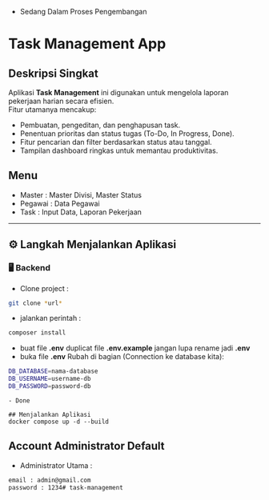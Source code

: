- Sedang Dalam Proses Pengembangan

# Task Management App

## Deskripsi Singkat
Aplikasi **Task Management** ini digunakan untuk mengelola laporan pekerjaan harian secara efisien.  
Fitur utamanya mencakup:
- Pembuatan, pengeditan, dan penghapusan task.  
- Penentuan prioritas dan status tugas (To-Do, In Progress, Done).  
- Fitur pencarian dan filter berdasarkan status atau tanggal.  
- Tampilan dashboard ringkas untuk memantau produktivitas.

## Menu
- Master : Master Divisi, Master Status
- Pegawai : Data Pegawai
- Task : Input Data, Laporan Pekerjaan
---

## ⚙️ Langkah Menjalankan Aplikasi

### 🖥️ Backend
- Clone project :
```bash
git clone *url*
```
- jalankan perintah :
```bash
composer install
```
- buat file  <b>.env</b>  duplicat file  <b>.env.example</b>  jangan lupa rename jadi  <b>.env</b>
- buka file  <b>.env</b>  Rubah di bagian (Connection ke database kita):

```bash
DB_DATABASE=nama-database
DB_USERNAME=username-db
DB_PASSWORD=password-db
```
```
- Done

## Menjalankan Aplikasi
docker compose up -d --build
```

## Account Administrator Default
- Administrator Utama :

```bash
email : admin@gmail.com
password : 1234# task-management
